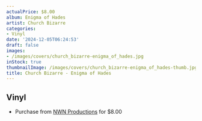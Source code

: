 ```yaml
---
actualPrice: $8.00
album: Enigma of Hades
artist: Church Bizarre
categories:
- Vinyl
date: '2024-12-05T06:24:53'
draft: false
images:
- /images/covers/church_bizarre-enigma_of_hades.jpg
inStock: true
thumbnailImage: /images/covers/church_bizarre-enigma_of_hades-thumb.jpg
title: Church Bizarre - Enigma of Hades
---
```


## Vinyl
* Purchase from [NWN Productions](http://shop.nwnprod.com/index.php?route=product/product&path=76&product_id=9292&sort=pd.name&order=ASC) for $8.00
